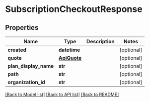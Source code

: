 # SubscriptionCheckoutResponse

## Properties
Name | Type | Description | Notes
------------ | ------------- | ------------- | -------------
**created** | **datetime** |  | [optional] 
**quote** | [**ApiQuote**](ApiQuote.md) |  | [optional] 
**plan_display_name** | **str** |  | [optional] 
**path** | **str** |  | [optional] 
**organization_id** | **str** |  | [optional] 

[[Back to Model list]](../README.md#documentation-for-models) [[Back to API list]](../README.md#documentation-for-api-endpoints) [[Back to README]](../README.md)

